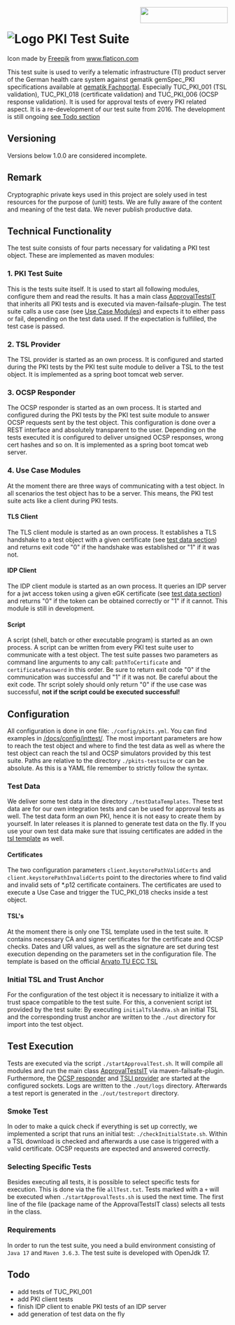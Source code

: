 <img align="right" width="200" height="37" src="docs/img/Gematik_Logo_Flag.png"/> <br />

# ![Logo](./docs/img/test.png) PKI Test Suite

<div>Icon made by <a href="https://www.freepik.com" title="Freepik">Freepik</a> from 
<a href="https://www.flaticon.com/" title="Flaticon">www.flaticon.com</a></div>

This test suite is used to verify a telematic infrastructure (TI) product server of the German
health care system against gematik gemSpec_PKI specifications available
at [gematik Fachportal](https://fachportal.gematik.de/). Especially TUC_PKI_001 (TSL validation),
TUC_PKI_018 (certificate validation) and TUC_PKI_006 (OCSP response validation). It is used for
approval tests of every PKI related aspect. It is a re-development of our test suite from 2016. The
development is still ongoing [see Todo section](./README.md#todo)

## Versioning

Versions below 1.0.0 are considered incomplete.

## Remark

Cryptographic private keys used in this project are solely used in test resources for the purpose of
(unit) tests. We are fully aware of the content and meaning of the test data. We never publish
productive data.

## Technical Functionality

The test suite consists of four parts necessary for validating a PKI test object. These are
implemented as maven modules:

### 1. PKI Test Suite

This is the tests suite itself. It is used to start all following modules, configure them and read
the results. It has a main
class [ApprovalTestsIT](pkits-testsuite/src/test/java/de/gematik/pki/pkits/testsuite/approval/ApprovalTestIT.java)
that inherits all PKI tests and is executed via maven-failsafe-plugin. The test suite calls a use
case (see [Use Case Modules](./README.md#4-use-case-modules)) and expects it to either pass or fail,
depending on the test data used. If the expectation is fulfilled, the test case is passed.

### 2. TSL Provider

The TSL provider is started as an own process. It is configured and started during the PKI tests by
the PKI test suite module to deliver a TSL to the test object. It is implemented as a spring boot
tomcat web server.

### 3. OCSP Responder

The OCSP responder is started as an own process. It is started and configured during the PKI tests
by the PKI test suite module to answer OCSP requests sent by the test object. This configuration is
done over a REST interface and absolutely transparent to the user. Depending on the tests executed
it is configured to deliver unsigned OCSP responses, wrong cert hashes and so on. It is implemented
as a spring boot tomcat web server.

### 4. Use Case Modules

At the moment there are three ways of communicating with a test object. In all scenarios the test
object has to be a server. This means, the PKI test suite acts like a client during PKI tests.

#### TLS Client

The TLS client module is started as an own process. It establishes a TLS handshake to a test object
with a given certificate (see [test data section](./README.md#test-data)) and returns exit code "0"
if the handshake was established or "1" if it was not.

#### IDP Client

The IDP client module is started as an own process. It queries an IDP server for a jwt access token
using a given eGK certificate (see [test data section](./README.md#test-data)) and returns "0" if
the token can be obtained correctly or "1" if it cannot. This module is still in development.

#### Script

A script (shell, batch or other executable program) is started as an own process. A script
can be written from every PKI test suite user to communicate with a test object. The test suite
passes two parameters as command line arguments to any call: `pathToCertificate`
and `certificatePassword` in this order.
Be sure to return exit code "0" if the communication was successful and "1" if it was not. Be
careful about the exit code. Thr script solely should only return "0" if the use case was
successful, **not if the script could be executed successful!**

## Configuration

All configuration is done in one file: `./config/pkits.yml`. You can find examples
in [/docs/config/inttest/](./docs/configs/inttest/). The most important parameters
are how to reach the test object and where to find the test data as well as where the test object
can reach the tsl and OCSP simulators provided by this test suite. Paths are relative to the
directory `./pkits-testsuite` or can be absolute. As this is a YAML file remember to strictly follow
the syntax.

### Test Data

We deliver some test data in the directory `./testDataTemplates`. These test data are for our own
integration tests and can be used for approval tests as well. The test data form an own PKI, hence
it is not easy to create them by yourself. In later releases it is planned to generate test data on
the fly. If you use your own test data make sure that issuing certificates are added in the
[tsl template](./testDataTemplates/tsl/tslTemplateEcc.xml) as well.

#### Certificates

The two configuration parameters `client.keystorePathValidCerts`
and `client.keystorePathInvalidCerts` point to the directories where to find valid and invalid sets
of *.p12 certificate containers. The certificates are used to execute a Use Case and trigger the
TUC_PKI_018 checks inside a test object.

#### TSL's

At the moment there is only one TSL template used in the test suite. It contains necessary CA and
signer certificates for the certificate and OCSP checks. Dates and URI values, as well as the
signature are set during test execution depending on the parameters set in the configuration file.
The template is based on the
official [Arvato TU ECC TSL](https://download-test.tsl.ti-dienste.de/ECC/ECC-RSA_TSL-test.xml)

### Initial TSL and Trust Anchor

For the configuration of the test object it is necessary to initialize it with a trust space
compatible to the test suite. For this, a convenient script ist provided by the test suite:
By executing `initialTslAndVa.sh` an initial TSL and the corresponding trust anchor are written to
the `./out` directory for import into the test object.

## Test Execution

Tests are executed via the script `./startApprovalTest.sh`. It will compile all modules and run the
main class
[ApprovalTestsIT](pkits-testsuite/src/test/java/de/gematik/pki/pkits/testsuite/approval/ApprovalTestIT.java)
via maven-failsafe-plugin. Furthermore, the [OCSP responder](./README.md#3-ocsp-responder)
and [TSLl provider](./README.md#4-use-case-modules) are started at the configured sockets. Logs are
written to the `./out/logs` directory. Afterwards a test report is generated in
the `./out/testreport` directory.

### Smoke Test

In oder to make a quick check if everything is set up correctly, we implemented a script that runs
an initial test: `./checkInitialState.sh`. Within a TSL download is checked and afterwards a use
case is triggered with a valid certificate. OCSP requests are expected and answered correctly.

### Selecting Specific Tests

Besides executing all tests, it is possible to select specific tests for execution. This is done
via the file `allTest.txt`. Tests marked with a `+` will be executed when `./startApprovalTests.sh`
is used the next time. The first line of the file (package name of the ApprovalTestsIT class)
selects all tests in the class.

### Requirements

In order to run the test suite, you need a build environment consisting of `Java 17`
and `Maven 3.6.3`. The test suite is developed with OpenJdk 17.

## Todo

- add tests of TUC_PKI_001
- add PKI client tests
- finish IDP client to enable PKI tests of an IDP server
- add generation of test data on the fly
